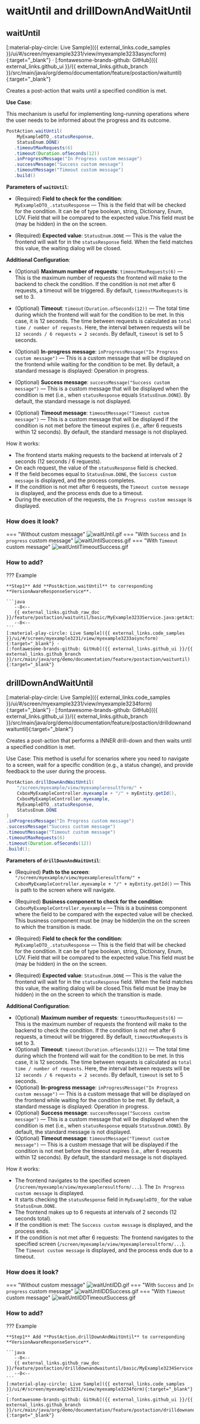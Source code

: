 # waitUntil and drillDownAndWaitUntil
 
## waitUntil
[:material-play-circle: Live Sample]({{ external_links.code_samples }}/ui/#/screen/myexample3231/view/myexample3233asyncform){:target="_blank"} ·
[:fontawesome-brands-github: GitHub]({{ external_links.github_ui }}/{{ external_links.github_branch }}/src/main/java/org/demo/documentation/feature/postaction/waituntil){:target="_blank"}

Creates a post-action that waits until a specified condition is met.

**Use Case**:

This mechanism is useful for implementing long-running operations where the user needs to be informed about the progress and its outcome.

```java
PostAction.waitUntil(
    MyExampleDTO_.statusResponse, 
    StatusEnum.DONE)                
   .timeoutMaxRequests(6)          
   .timeout(Duration.ofSeconds(12))  
   .inProgressMessage("In Progress custom message")  
   .successMessage("Success custom message")       
   .timeoutMessage("Timeout custom message")      
   .build()
```
**Parameters of `waitUntil`**:

* (Required) **Field to check for the condition**:
    `MyExampleDTO_.statusResponse` — This is the field that will be checked for the condition. It can be of type boolean, string, Dictionary, Enum, LOV. 
   Field that will be compared to the expected value.This field must be (may be hidden) in the  on the screen.

* (Required) **Expected value**:
    `StatusEnum.DONE` — This is the value the frontend will wait for in the `statusResponse` field.
   When the field matches this value, the waiting dialog will be closed.

**Additional Configuration**:

* (Optional) **Maximum number of requests**:
     `timeoutMaxRequests(6)` — This is the maximum number of requests the frontend will make to the backend to check the condition. If the condition is not met after 6 requests, a timeout will be triggered.
        By default, `timeoutMaxRequests` is set to 3.
 
* (Optional) **Timeout**:
      `timeout(Duration.ofSeconds(12))` — The total time during which the frontend will wait for the condition to be met. In this case, it is 12 seconds. The time between requests is calculated as `total time / number of requests`. Here, the interval between requests will be `12 seconds / 6 requests = 2 seconds`.
   By default, `timeout` is set to 5 seconds.
* (Optional) **In-progress message**:
    `inProgressMessage("In Progress custom message")` — This is a custom message that will be displayed on the frontend while waiting for the condition to be met.
      By default, a standard message is displayed: Operation in progress. 
* (Optional) **Success message**:
      `successMessage("Success custom message")` — This is a custom message that will be displayed when the condition is met (i.e., when `statusResponse` equals `StatusEnum.DONE`).
      By default, the standard message is not displayed.
* (Optional) **Timeout message**:
    `timeoutMessage("Timeout custom message")` — This is a custom message that will be displayed if the condition is not met before the timeout expires (i.e., after 6 requests within 12 seconds).
      By default, the standard message is not displayed.

How it works:

- The frontend starts making requests to the backend at intervals of 2 seconds (12 seconds / 6 requests).
- On each request, the value of the `statusResponse` field is checked.
- If the field becomes equal to `StatusEnum.DONE`, the `Success custom message` is displayed, and the process completes.
- If the condition is not met after 6 requests, the `Timeout custom message` is displayed, and the process ends due to a timeout.
- During the execution of the requests, the `In Progress custom message` is displayed.

 
### How does it look?
=== "Without custom message"
    ![waitUntil.gif](waitUntil.gif)
=== "With `Success` and `In progress` custom message"
    ![waitUntilSuccess.gif](waitUntilSuccess.gif)
=== "With `Timeout` custom message"
    ![waitUntilTimeoutSuccess.gif](waitUntilTimeoutSuccess.gif)
###  <a id="Howtoaddbacis">How to add?</a>
??? Example

    **Step1** Add **PostAction.waitUntil** to corresponding **VersionAwareResponseService**. 

    ```java
       --8<--
       {{ external_links.github_raw_doc }}/feature/postaction/waituntil/basic/MyExample3233Service.java:getActions
       --8<--
    ```
    [:material-play-circle: Live Sample]({{ external_links.code_samples }}/ui/#/screen/myexample3231/view/myexample3233asyncform){:target="_blank"} ·
    [:fontawesome-brands-github: GitHub]({{ external_links.github_ui }}/{{ external_links.github_branch }}/src/main/java/org/demo/documentation/feature/postaction/waituntil){:target="_blank"}

 
## drillDownAndWaitUntil
[:material-play-circle: Live Sample]({{ external_links.code_samples }}/ui/#/screen/myexample3231/view/myexample3234form){:target="_blank"} ·
[:fontawesome-brands-github: GitHub]({{ external_links.github_ui }}/{{ external_links.github_branch }}/src/main/java/org/demo/documentation/feature/postaction/drilldownandwaituntil){:target="_blank"}
 
Creates a post-action that performs a INNER drill-down and then waits until a specified condition is met. 

Use Case:
This method is useful for scenarios where you need to navigate to a screen, wait for a specific condition (e.g., a status change), and provide feedback to the user during the process.

```java
PostAction.drillDownAndWaitUntil(
    "/screen/myexample/view/myexampleresultform/" +
    CxboxMyExampleController.myexample + "/" + myEntity.getId(),
    CxboxMyExampleController.myexample,
    MyExampleDTO_.statusResponse,
    StatusEnum.DONE
)
.inProgressMessage("In Progress custom message")
.successMessage("Success custom message")
.timeoutMessage("Timeout custom message")
.timeoutMaxRequests(6)
.timeout(Duration.ofSeconds(12))
.build();
```

**Parameters of `drillDownAndWaitUntil`**:

* (Required) **Path to the screen**:
    `"/screen/myexample/view/myexampleresultform/" +
     CxboxMyExampleController.myexample + "/" + myEntity.getId()` — This is path to the screen where will navigate.

* (Required) **Business component to check for the condition**:
    `CxboxMyExampleController.myexample` —  This is a business component where the field to be compared with the expected value will be checked.
  This business component must be (may be hidden)in the  on the screen to which the transition is made.

* (Required) **Field to check for the condition**:
  `MyExampleDTO_.statusResponse` — This is the field that will be checked for the condition. It can be of type boolean, string, Dictionary, Enum, LOV.
  Field that will be compared to the expected value.This field must be (may be hidden) in the  on the screen.

* (Required) **Expected value**:
    `StatusEnum.DONE` — This is the value the frontend will wait for in the `statusResponse` field.
     When the field matches this value, the waiting dialog will be closed.This field must be (may be hidden) in the  on the screen to which the transition is made.

**Additional Configuration**:

* (Optional) **Maximum number of requests**:
    `timeoutMaxRequests(6)` — This is the maximum number of requests the frontend will make to the backend to check the condition. If the condition is not met after 6 requests, a timeout will be triggered.
   By default, `timeoutMaxRequests` is set to 3.
* (Optional) **Timeout**:
    `timeout(Duration.ofSeconds(12))` — The total time during which the frontend will wait for the condition to be met. In this case, it is 12 seconds. The time between requests is calculated as `total time / number of requests`. Here, the interval between requests will be `12 seconds / 6 requests = 2 seconds`.
   By default, `timeout` is set to 5 seconds.
* (Optional) **In-progress message**:
    `inProgressMessage("In Progress custom message")` — This is a custom message that will be displayed on the frontend while waiting for the condition to be met.
     By default, a standard message is displayed: Operation in progress.
* (Optional) **Success message**:
    `successMessage("Success custom message")` — This is a custom message that will be displayed when the condition is met (i.e., when `statusResponse` equals `StatusEnum.DONE`).
     By default, the standard message is not displayed.
* (Optional) **Timeout message**:
     `timeoutMessage("Timeout custom message")` — This is a custom message that will be displayed if the condition is not met before the timeout expires (i.e., after 6 requests within 12 seconds).
     By default, the standard message is not displayed. 
 
How it works:

- The frontend navigates to the specified screen (`/screen/myexample/view/myexampleresultform/...`). The `In Progress custom message` is displayed.
- It starts checking the `statusResponse` field in `MyExampleDTO_` for the value `StatusEnum.DONE`.
- The frontend makes up to 6 requests at intervals of 2 seconds (12 seconds total).
- If the condition is met:
  The `Success custom message` is displayed, and the process ends.
- If the condition is not met after 6 requests:
  The frontend navigates to the specified screen (`/screen/myexample/view/myexampleresultform/...`).
  The `Timeout custom message` is displayed, and the process ends due to a timeout.

### How does it look?
=== "Without custom message"
    ![waitUntilDD.gif](waitUntil.gif)
=== "With `Success` and `In progress` custom message"
    ![waitUntilDDSuccess.gif](waitUntilSuccess.gif)
=== "With `Timeout` custom message"
    ![waitUntilDDTimeoutSuccess.gif](waitUntilTimeoutSuccess.gif)

###  <a id="Howtoaddbacis">How to add?</a>
??? Example

    **Step1** Add **PostAction.drillDownAndWaitUntil** to corresponding **VersionAwareResponseService**. 

    ```java
       --8<--
       {{ external_links.github_raw_doc }}/feature/postaction/drilldownandwaituntil/basic/MyExample3234Service.java:getActions
       --8<--
    ```
    [:material-play-circle: Live Sample]({{ external_links.code_samples }}/ui/#/screen/myexample3231/view/myexample3234form){:target="_blank"} ·
    [:fontawesome-brands-github: GitHub]({{ external_links.github_ui }}/{{ external_links.github_branch }}/src/main/java/org/demo/documentation/feature/postaction/drilldownandwaituntil){:target="_blank"}
     